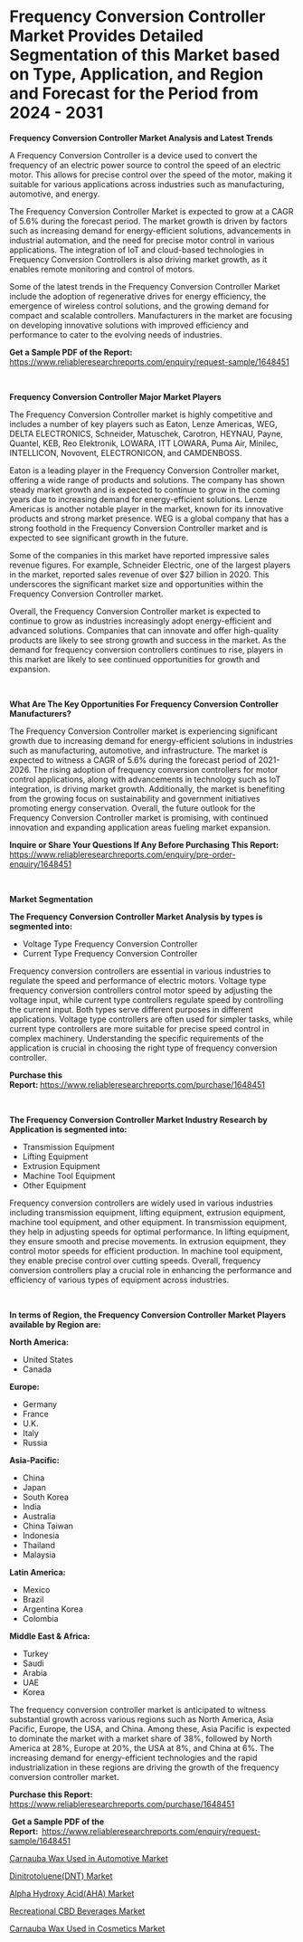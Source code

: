 <p><h1>Frequency Conversion Controller Market Provides Detailed Segmentation of this Market based on Type, Application, and Region and Forecast for the Period from 2024 - 2031</h1></p><p><strong>Frequency Conversion Controller Market Analysis and Latest Trends</strong></p>
<p><p>A Frequency Conversion Controller is a device used to convert the frequency of an electric power source to control the speed of an electric motor. This allows for precise control over the speed of the motor, making it suitable for various applications across industries such as manufacturing, automotive, and energy.</p><p>The Frequency Conversion Controller Market is expected to grow at a CAGR of 5.6% during the forecast period. The market growth is driven by factors such as increasing demand for energy-efficient solutions, advancements in industrial automation, and the need for precise motor control in various applications. The integration of IoT and cloud-based technologies in Frequency Conversion Controllers is also driving market growth, as it enables remote monitoring and control of motors.</p><p>Some of the latest trends in the Frequency Conversion Controller Market include the adoption of regenerative drives for energy efficiency, the emergence of wireless control solutions, and the growing demand for compact and scalable controllers. Manufacturers in the market are focusing on developing innovative solutions with improved efficiency and performance to cater to the evolving needs of industries.</p></p>
<p><strong>Get a Sample PDF of the Report:&nbsp;</strong> <a href="https://www.reliableresearchreports.com/enquiry/request-sample/1648451">https://www.reliableresearchreports.com/enquiry/request-sample/1648451</a></p>
<p>&nbsp;</p>
<p><strong>Frequency Conversion Controller Major Market Players</strong></p>
<p><p>The Frequency Conversion Controller market is highly competitive and includes a number of key players such as Eaton, Lenze Americas, WEG, DELTA ELECTRONICS, Schneider, Matuschek, Carotron, HEYNAU, Payne, Quantel, KEB, Reo Elektronik, LOWARA, ITT LOWARA, Puma Air, Minilec, INTELLICON, Novovent, ELECTRONICON, and CAMDENBOSS.</p><p>Eaton is a leading player in the Frequency Conversion Controller market, offering a wide range of products and solutions. The company has shown steady market growth and is expected to continue to grow in the coming years due to increasing demand for energy-efficient solutions. Lenze Americas is another notable player in the market, known for its innovative products and strong market presence. WEG is a global company that has a strong foothold in the Frequency Conversion Controller market and is expected to see significant growth in the future.</p><p>Some of the companies in this market have reported impressive sales revenue figures. For example, Schneider Electric, one of the largest players in the market, reported sales revenue of over $27 billion in 2020. This underscores the significant market size and opportunities within the Frequency Conversion Controller market.</p><p>Overall, the Frequency Conversion Controller market is expected to continue to grow as industries increasingly adopt energy-efficient and advanced solutions. Companies that can innovate and offer high-quality products are likely to see strong growth and success in the market. As the demand for frequency conversion controllers continues to rise, players in this market are likely to see continued opportunities for growth and expansion.</p></p>
<p>&nbsp;</p>
<p><strong>What Are The Key Opportunities For Frequency Conversion Controller Manufacturers?</strong></p>
<p><p>The Frequency Conversion Controller market is experiencing significant growth due to increasing demand for energy-efficient solutions in industries such as manufacturing, automotive, and infrastructure. The market is expected to witness a CAGR of 5.6% during the forecast period of 2021-2026. The rising adoption of frequency conversion controllers for motor control applications, along with advancements in technology such as IoT integration, is driving market growth. Additionally, the market is benefiting from the growing focus on sustainability and government initiatives promoting energy conservation. Overall, the future outlook for the Frequency Conversion Controller market is promising, with continued innovation and expanding application areas fueling market expansion.</p></p>
<p><strong>Inquire or Share Your Questions If Any Before Purchasing This Report:</strong> <a href="https://www.reliableresearchreports.com/enquiry/pre-order-enquiry/1648451">https://www.reliableresearchreports.com/enquiry/pre-order-enquiry/1648451</a></p>
<p>&nbsp;</p>
<p><strong>Market Segmentation</strong></p>
<p><strong>The Frequency Conversion Controller Market Analysis by types is segmented into:</strong></p>
<p><ul><li>Voltage Type Frequency Conversion Controller</li><li>Current Type Frequency Conversion Controller</li></ul></p>
<p><p>Frequency conversion controllers are essential in various industries to regulate the speed and performance of electric motors. Voltage type frequency conversion controllers control motor speed by adjusting the voltage input, while current type controllers regulate speed by controlling the current input. Both types serve different purposes in different applications. Voltage type controllers are often used for simpler tasks, while current type controllers are more suitable for precise speed control in complex machinery. Understanding the specific requirements of the application is crucial in choosing the right type of frequency conversion controller.</p></p>
<p><strong>Purchase this Report:&nbsp;</strong><a href="https://www.reliableresearchreports.com/purchase/1648451">https://www.reliableresearchreports.com/purchase/1648451</a></p>
<p>&nbsp;</p>
<p><strong>The Frequency Conversion Controller Market Industry Research by Application is segmented into:</strong></p>
<p><ul><li>Transmission Equipment</li><li>Lifting Equipment</li><li>Extrusion Equipment</li><li>Machine Tool Equipment</li><li>Other Equipment</li></ul></p>
<p><p>Frequency conversion controllers are widely used in various industries including transmission equipment, lifting equipment, extrusion equipment, machine tool equipment, and other equipment. In transmission equipment, they help in adjusting speeds for optimal performance. In lifting equipment, they ensure smooth and precise movements. In extrusion equipment, they control motor speeds for efficient production. In machine tool equipment, they enable precise control over cutting speeds. Overall, frequency conversion controllers play a crucial role in enhancing the performance and efficiency of various types of equipment across industries.</p></p>
<p>&nbsp;</p>
<p><strong>In terms of Region, the Frequency Conversion Controller Market Players available by Region are:</strong></p>
<p>
    <p> <strong> North America: </strong>
        <ul>
            <li>United States</li>
            <li>Canada</li>
        </ul>
        </p> 
    <p> <strong> Europe: </strong>
        <ul>
            <li>Germany</li>
            <li>France</li>
            <li>U.K.</li>
            <li>Italy</li>
            <li>Russia</li>
        </ul>
        </p> 
    <p> <strong> Asia-Pacific: </strong>
        <ul>
            <li>China</li>
            <li>Japan</li>
            <li>South Korea</li>
            <li>India</li>
            <li>Australia</li>
            <li>China Taiwan</li>
            <li>Indonesia</li>
            <li>Thailand</li>
            <li>Malaysia</li>
        </ul>
        </p> 
    <p> <strong> Latin America: </strong>
        <ul>
            <li>Mexico</li>
            <li>Brazil</li>
            <li>Argentina Korea</li>
            <li>Colombia</li>
        </ul>
        </p> 
    <p> <strong> Middle East & Africa: </strong>
        <ul>
            <li>Turkey</li>
            <li>Saudi</li>
            <li>Arabia</li>
            <li>UAE</li>
            <li>Korea</li>
        </ul>
    </p>
    </p>
<p><p>The frequency conversion controller market is anticipated to witness substantial growth across various regions such as North America, Asia Pacific, Europe, the USA, and China. Among these, Asia Pacific is expected to dominate the market with a market share of 38%, followed by North America at 28%, Europe at 20%, the USA at 8%, and China at 6%. The increasing demand for energy-efficient technologies and the rapid industrialization in these regions are driving the growth of the frequency conversion controller market.</p></p>
<p><strong>Purchase this Report: </strong><a href="https://www.reliableresearchreports.com/purchase/1648451">https://www.reliableresearchreports.com/purchase/1648451</a></p>
<p>&nbsp;<strong>Get a Sample PDF of the Report:&nbsp;&nbsp;</strong><a href="https://www.reliableresearchreports.com/enquiry/request-sample/1648451">https://www.reliableresearchreports.com/enquiry/request-sample/1648451</a></p>
<p><strong></strong></p>
<p><p><a href="https://github.com/tamvrosiya/Market-Research-Report-List-3/blob/main/carnauba-wax-used-in-automotive-market.md">Carnauba Wax Used in Automotive Market</a></p><p><a href="https://issuu.com/reportprime-2/docs/dinitrotoluenednt-market-size-2030.pptx">Dinitrotoluene(DNT) Market</a></p><p><a href="https://issuu.com/reportprime-2/docs/alpha-hydroxy-acidaha-market-size-2030.pptx">Alpha Hydroxy Acid(AHA) Market</a></p><p><a href="https://github.com/changoleonlaverguenzanoexiste/Market-Research-Report-List-2/blob/main/recreational-cbd-beverages-market.md">Recreational CBD Beverages Market</a></p><p><a href="https://github.com/pizolina/Market-Research-Report-List-3/blob/main/carnauba-wax-used-in-cosmetics-market.md">Carnauba Wax Used in Cosmetics Market</a></p></p>